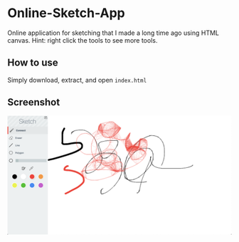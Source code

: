 # Online-Sketch-App
Online application for sketching that I made a long time ago using HTML canvas. Hint: right click the tools to see more tools.

## How to use
Simply download, extract, and open `index.html`

## Screenshot
![Screenshot](./screenshot.png?raw=true "Screenshot")

